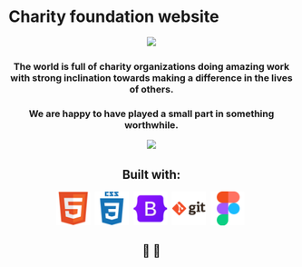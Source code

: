 # Charity foundation website
<div align="center">
<a href="https://xn--80aapkb0aygj1df.xn--p1ai/">
    <img src="https://xn--80aapkb0aygj1df.xn--p1ai/assets/images/logo.png" width="350" />
  </a>
<div/>

### The world is full of charity organizations doing amazing work with strong inclination towards making a difference in the lives of others.
### We are happy to have played a small part in something worthwhile.

<div align="center">
<!--     <p> The world is full of charity organizations doing amazing work with strong inclination towards making a difference in the lives of others.<p>
    <p> We are happy to have played a small part in something worthwhile.<p> -->
    <img src="https://xn--80aapkb0aygj1df.xn--p1ai/Our_projects/assets/images/img_for_cards/13.jpg" width="350" />
<div/>

## Built with:

<div align="center">
  <img src="https://github.com/devicons/devicon/blob/master/icons/html5/html5-original.svg" title="HTML5" alt="HTML" width="60" height="60"/>&nbsp;
  <img src="https://github.com/devicons/devicon/blob/master/icons/css3/css3-plain-wordmark.svg"  title="CSS3" alt="CSS" width="60" height="60"/>&nbsp;
  <img src="https://github.com/devicons/devicon/blob/master/icons/bootstrap/bootstrap-original.svg" title="Bootstrap" alt="Bootstrap" width="60" height="60"/>&nbsp;
  <img src="https://github.com/devicons/devicon/blob/master/icons/git/git-original-wordmark.svg" title="Git" alt="Git" width="60" height="60"/>&nbsp;
  <img src="https://github.com/devicons/devicon/blob/master/icons/figma/figma-original.svg" title="Figma" alt="Figma" width="60" height="60"/>&nbsp;
  <br/>
<div/>
    

## :older_woman: :older_man:
